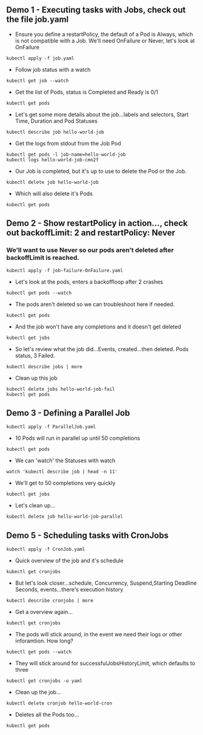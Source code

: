 ## Demo 1 - Executing tasks with Jobs, check out the file job.yaml

- Ensure you define a restartPolicy, the default of a Pod is Always, which is not compatible with a Job. We'll need OnFailure or Never, let's look at OnFailure

```
kubectl apply -f job.yaml
```

- Follow job status with a watch

```
kubectl get job --watch
```

- Get the list of Pods, status is Completed and Ready is 0/1

```
kubectl get pods
```

- Let's get some more details about the job...labels and selectors, Start Time, Duration and Pod Statuses

```
kubectl describe job hello-world-job
```

- Get the logs from stdout from the Job Pod

```
kubectl get pods -l job-name=hello-world-job 
kubectl logs hello-world-job-cmn2f
```

- Our Job is completed, but it's up to use to delete the Pod or the Job.

```
kubectl delete job hello-world-job
```

- Which will also delete it's Pods

```
kubectl get pods
```



## Demo 2 - Show restartPolicy in action..., check out backoffLimit: 2 and restartPolicy: Never

### We'll want to use Never so our pods aren't deleted after backoffLimit is reached.

```
kubectl apply -f job-failure-OnFailure.yaml
```


- Let's look at the pods, enters a backoffloop after 2 crashes

```
kubectl get pods --watch
```

- The pods aren't deleted so we can troubleshoot here if needed.

```
kubectl get pods 
```

- And the job won't have any completions and it doesn't get deleted

```
kubectl get jobs 
```

- So let's review what the job did...Events, created...then deleted. Pods status, 3 Failed.

```
kubectl describe jobs | more
```

- Clean up this job

```
kubectl delete jobs hello-world-job-fail
kubectl get pods
```


## Demo 3 - Defining a Parallel Job

```
kubectl apply -f ParallelJob.yaml
```

- 10 Pods will run in parallel up until 50 completions

```
kubectl get pods
```



- We can 'watch' the Statuses with watch

```
watch 'kubectl describe job | head -n 11'
```

- We'll get to 50 completions very quickly

```
kubectl get jobs
```

- Let's clean up...

```
kubectl delete job hello-world-job-parallel
```



## Demo 5 - Scheduling tasks with CronJobs

```
kubectl apply -f CronJob.yaml
```

- Quick overview of the job and it's schedule

```
kubectl get cronjobs
```

- But let's look closer...schedule, Concurrency, Suspend,Starting Deadline Seconds, events...there's execution history

```
kubectl describe cronjobs | more 
```

- Get a overview again...

```
kubectl get cronjobs
```

- The pods will stick around, in the event we need their logs or other inforamtion. How long?

```
kubectl get pods --watch
```

- They will stick around for successfulJobsHistoryLimit, which defaults to three

```
kubectl get cronjobs -o yaml
```

- Clean up the job...

```
kubectl delete cronjob hello-world-cron
```

- Deletes all the Pods too...

```
kubectl get pods 
```
